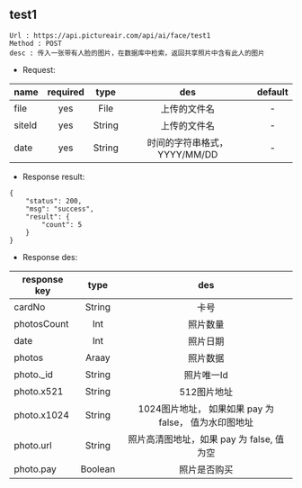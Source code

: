 

test1
---

```
Url : https://api.pictureair.com/api/ai/face/test1
Method : POST 
desc : 传入一张带有人脸的图片，在数据库中检索，返回共享照片中含有此人的图片
```

* Request:

|name|required|type|des|default|
| ------------- |:-------------:|:-------------:|:---------------------------------------:|:-------------:|
| file | yes | File | 上传的文件名 | - |
| siteId | yes | String | 上传的文件名 | - |
| date | yes | String | 时间的字符串格式，YYYY/MM/DD | - |

* Response result:
```
{
    "status": 200,
    "msg": "success",
    "result": {
        "count": 5
    }
}
```

* Response des:

|response key|type|des|
| ------------- |:-------------:|:-------------:|
| cardNo | String |卡号 |
| photosCount | Int |照片数量 |
| date | Int |照片日期 |
| photos | Araay |照片数据 |
| photo._id | String |照片唯一Id |
| photo.x521 | String |512图片地址 |
| photo.x1024 | String |1024图片地址， 如果如果 pay 为 false， 值为水印图地址 |
| photo.url | String |照片高清图地址，如果 pay 为 false, 值为空 |
| photo.pay | Boolean |照片是否购买 |

